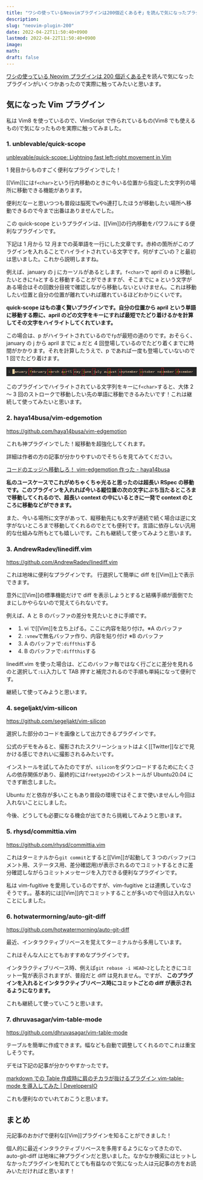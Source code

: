 ```yaml
---
title: "ワシの使っているNeovimプラグインは200個近くあるぞ」を読んで気になったプラグインたち"
description:
slug: "neovim-plugin-200"
date: 2022-04-22T11:50:40+0900
lastmod: 2022-04-22T11:50:40+0900
image:
math:
draft: false
---
```


[ワシの使っている Neovim プラグインは 200 個近くあるぞ](https://zenn.dev/yutakatay/articles/neovim-plugins-2022)を読んで気になったプラグインがいくつかあったので実際に触ってみたいと思います。

## 気になった Vim プラグイン

私は Vim8 を使っているので、VimScript で作られているもの(Vim8 でも使えるもの)で気になったものを実際に触ってみました。

### 1. unblevable/quick-scope

[unblevable/quick\-scope: Lightning fast left\-right movement in Vim](https://github.com/unblevable/quick-scope)

1 発目からものすごく便利なプラグインでした！

[[Vim]]には`f<char>`という行内移動のときに今いる位置から指定した文字列の場所に移動できる機能があります。

便利だなーと思いつつも普段は脳死で`w`や`b`連打したほうが移動したい場所へ移動できるので今まで出番はありませんでした。

この quick-scope というプラグインは、[[Vim]]の行内移動をパワフルにする便利なプラグインです。

下記は 1 月から 12 月までの英単語を一行にした文章です。赤枠の箇所がこのプラグインを入れることでハイライトされている文字です。何がすごいの？と最初は思いました。これから説明しますね。

例えば、january の j にカーソルがあるとします。`f<char>`で april の a に移動したいときに`fa`とすると移動することができますが、そこまでに a という文字がある場合はその回数分目視で確認しながら移動しないといけません。これは移動したい位置と自分の位置が離れていれば離れているほどわかりにくいです。

**quick-scope はもの凄く賢いプラグインです。自分の位置から april という単語に移動する際に、april のどの文字をキーにすれば最短でたどり着けるかを計算してその文字をハイライトしてくれています。**

この場合は、p がハイライトされているので`fp`が最短の道のりです。おそらく、january の j から april までに a だと 4 回登場しているのでたどり着くまでに時間がかかります。それを計算したうえで、p であれば一度も登場していないので 1 回でたどり着けます。

![quick-scope](image.png)

このプラグインでハイライトされている文字列をキーに`f<char>`すると、大体 2 ～ 3 回のストロークで移動したい先の単語に移動できるみたいです！これは継続して使ってみたいと思います。

### 2. haya14busa/vim-edgemotion

https://github.com/haya14busa/vim-edgemotion

これも神プラグインでした！縦移動を超強化してくれます。

詳細は作者の方の記事が分かりやすいのでそちらを見てみてください。

[コードのエッジへ移動しろ！ vim\-edgemotion 作った \- haya14busa](http://haya14busa.com/vim-edgemotion/)

**私のユースケースでこれがめちゃくちゃ光ると思ったのは超長い RSpec の移動です。このプラグインを入れれば今いる縦位置の次の文字にぶち当たるところまで移動してくれるので、超長い context の中にいるときに一発で context のところに移動などができます。**

また、今いる場所に文字があって、縦移動先にも文字が連続で続く場合は逆に文字がないところまで移動してくれるのでとても便利です。言語に依存しない汎用的な仕組みな所もとても嬉しいです。これも継続して使ってみようと思います。

### 3. AndrewRadev/linediff.vim

https://github.com/AndrewRadev/linediff.vim

これは地味に便利なプラグインです。
行選択して簡単に diff を[[Vim]]上で表示できます。

意外に[[Vim]]の標準機能だけで diff を表示しようとすると結構手順が面倒でたまにしかやらないので覚えてられないです。

例えば、A と B のバッファの差分を見たいときに手順です。

- 1. vi で[[Vim]]を立ち上げる。ここに内容を貼り付け。※A のバッファ
- 2. `:vnew`で無名バッファ作り、内容を貼り付け ※B のバッファ
- 3. A のバッファで`:diffthis`する
- 4. B のバッファで`:diffthis`する

linediff.vim を使った場合は、どこのバッファ毎ではなく行ごとに差分を見れるのと選択して`:Li`入力して TAB 押すと補完されるので手順も単純になって便利です。

継続して使ってみようと思います。

### 4. segeljakt/vim-silicon

https://github.com/segeljakt/vim-silicon

選択した部分のコードを画像として出力できるプラグインです。

公式のデモをみると、撮影されたスクリーンショットはよく[[Twitter]]などで見かける感じできれいに撮影されるみたいです。

インストールを試してみたのですが、`silicon`をダウンロードするためにたくさんの依存関係があり、最終的には`freetype2`のインストールが Ubuntu20.04 にできず断念しました。

Ubuntu だと依存が多いこともあり普段の環境ではそこまで使いませんし今回は入れないことにしました。

今後、どうしても必要になる機会が出てきたら挑戦してみようと思います。

### 5. rhysd/committia.vim

https://github.com/rhysd/committia.vim

これはターミナルから`git commit`とすると[[Vim]]が起動して 3 つのバッファ(コメント用、ステータス用、差分確認用)が表示されるのでコミットするときに差分確認しながらコミットメッセージを入力できる便利なプラグインです。

私は vim-fugitive を愛用しているのですが、vim-fugitive とは連携していなさそうです。。基本的には[[Vim]]内でコミットすることが多いので今回は入れないことにしました。

### 6. hotwatermorning/auto-git-diff

https://github.com/hotwatermorning/auto-git-diff

最近、インタラクティブリベースを覚えてターミナルから多用しています。

これはそんな人にとてもおすすめなプラグインです。

インタラクティブリベース時、例えば`git rebase -i HEAD~2`としたときにコミット一覧が表示されますが、普段だと diff は見れません。ですが、 **このプラグインを入れるとインタラクティブリベース時にコミットごとの diff が表示されるようになります。**

これも継続して使っていこうと思います。

### 7. dhruvasagar/vim-table-mode

https://github.com/dhruvasagar/vim-table-mode

テーブルを簡単に作成できます。幅なども自動で調整してくれるのでこれは重宝しそうです。

デモは下記の記事が分かりやすかったです。

[markdown での Table 作成時に肩のチカラが抜けるプラグイン vim\-table\-mode を導入してみた \| DevelopersIO](https://dev.classmethod.jp/articles/vim-markdown-easy-maker/)

これも便利なのでいれておこうと思います。

## まとめ

元記事のおかげで便利な[[Vim]]プラグインを知ることができました！

個人的に最近インタラクティブリベースを多用するようになってきたので、auto-git-diff は地味に神プラグインだと思いました。なかなか検索にはヒットしなかったプラグインを知れてとても有益なので気になった人は元記事の方をお読みいただければと思います！
